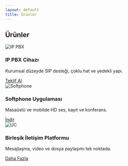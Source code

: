 ```yaml
---
layout: default
title: Ürünler
---
```


<section class="container section">
  <h1 class="section-title">Ürünler</h1>
  <div class="grid-3 cards">
    <article class="card">
      <img src="{{ '/assets/images/product-ipbx.svg' | relative_url }}" alt="IP PBX">
      <h3>IP PBX Cihazı</h3>
      <p>Kurumsal düzeyde SIP desteği, çoklu hat ve yedekli yapı.</p>
      <a class="btn" href="#">Teklif Al</a>
    </article>
    <article class="card">
      <img src="{{ '/assets/images/product-softphone.svg' | relative_url }}" alt="Softphone">
      <h3>Softphone Uygulaması</h3>
      <p>Masaüstü ve mobilde HD ses, kayıt ve konferans.</p>
      <a class="btn" href="#">İndir</a>
    </article>
    <article class="card">
      <img src="{{ '/assets/images/solution-contact.svg' | relative_url }}" alt="UC">
      <h3>Birleşik İletişim Platformu</h3>
      <p>Mesajlaşma, video ve dosya paylaşımı tek noktada.</p>
      <a class="btn" href="#">Daha Fazla</a>
    </article>
  </div>
</section>
